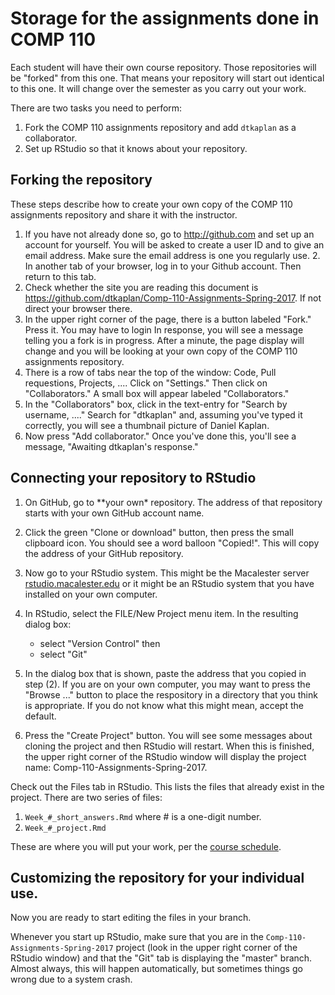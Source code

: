 Storage for the assignments done in COMP 110
============================================

Each student will have their own course repository. Those repositories
will be "forked" from this one. That means your repository will start
out identical to this one. It will change over the semester as you carry
out your work.

There are two tasks you need to perform:

1.  Fork the COMP 110 assignments repository and add `dtkaplan` as
    a collaborator.
2.  Set up RStudio so that it knows about your repository.

Forking the repository
----------------------

These steps describe how to create your own copy of the COMP 110
assignments repository and share it with the instructor.

1.  If you have not already done so, go to <http://github.com> and set
    up an account for yourself. You will be asked to create a user ID
    and to give an email address. Make sure the email address is one you
    regularly use. 2. In another tab of your browser, log in to your
    Github account. Then return to this tab.
2.  Check whether the site you are reading this document is
    <https://github.com/dtkaplan/Comp-110-Assignments-Spring-2017>. If
    not direct your browser there.
3.  In the upper right corner of the page, there is a button labeled
    "Fork." Press it. You may have to login In response, you will see a
    message telling you a fork is in progress. After a minute, the page
    display will change and you will be looking at your own copy of the
    COMP 110 assignments repository.
4.  There is a row of tabs near the top of the window: Code, Pull
    requestions, Projects, .... Click on "Settings." Then click on
    "Collaborators." A small box will appear labeled "Collaborators."
5.  In the "Collaborators" box, click in the text-entry for "Search by
    username, ...." Search for "dtkaplan" and, assuming you've typed it
    correctly, you will see a thumbnail picture of Daniel Kaplan.
6.  Now press "Add collaborator." Once you've done this, you'll see a
    message, "Awaiting dtkaplan's response."

Connecting your repository to RStudio
-------------------------------------

1.  On GitHub, go to \*\*your own\* repository. The address of that
    repository starts with your own GitHub account name.

2.  Click the green "Clone or download" button, then press the small
    clipboard icon. You should see a word balloon "Copied!". This will
    copy the address of your GitHub repository.
3.  Now go to your RStudio system. This might be the Macalester server
    [rstudio.macalester.edu](http://rstudio.macalester.edu) or it might
    be an RStudio system that you have installed on your own computer.
4.  In RStudio, select the FILE/New Project menu item. In the resulting
    dialog box:
    -   select "Version Control" then
    -   select "Git"

5.  In the dialog box that is shown, paste the address that you copied
    in step (2). If you are on your own computer, you may want to press
    the "Browse ..." button to place the respository in a directory that
    you think is appropriate. If you do not know what this might mean,
    accept the default.
6.  Press the "Create Project" button. You will see some messages about
    cloning the project and then RStudio will restart. When this is
    finished, the upper right corner of the RStudio window will display
    the project name: Comp-110-Assignments-Spring-2017.

Check out the Files tab in RStudio. This lists the files that already
exist in the project. There are two series of files:

1.  `Week_#_short_answers.Rmd` where \# is a one-digit number.
2.  `Week_#_project.Rmd`

These are where you will put your work, per the [course
schedule](dtkaplan.github.io/comp110).

Customizing the repository for your individual use.
---------------------------------------------------

Now you are ready to start editing the files in your branch.

Whenever you start up RStudio, make sure that you are in the
`Comp-110-Assignments-Spring-2017` project (look in the upper right
corner of the RStudio window) and that the "Git" tab is displaying the
"master" branch. Almost always, this will happen automatically, but
sometimes things go wrong due to a system crash.
